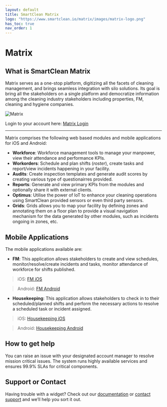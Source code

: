 ```yaml
---
layout: default
title: SmartClean Matrix
logo: "https://www.smartclean.io/matrix/images/matrix-logo.png"
has_toc: true
nav_order: 1
---
```


# Matrix

## What is SmartClean Matrix

Matrix serves as a one-stop platform, digitizing all the facets of cleaning management, and brings seamless integration with silo solutions. Its goal is bring all the stakeholders on a single platform and democratize information among the cleaning industry stakeholders including properties, FM, cleaning and hygiene companies.

![Matrix](https://www.smartclean.io/matrix/images/matrix-home.png)

Login to your account here: [Matrix Login](https://www.smartclean.io/matrix/sso "Matrix Homepage")

----

Matrix comprises the following web based modules and mobile applications for iOS and Android:

- **Workforce**: Workforce management tools to manage your manpower, view their attendance and performance KPIs.
- **Workorders**: Schedule and plan shifts (_roster_), create tasks and report/view incidents happening in your facility.
- **Audits**: Create inspection templates and generate audit scores by creating various type of questionairres provided.
- **Reports**: Generate and view primary KPIs from the modules and optionally share it with external clients.
- **Optimus**: Utilise the power of IoT to enhance your cleaning operations using SmartClean provided sensors or even third party sensors.
- **Grids**: Grids allows you to map your facility by defining zones and annotating them on a floor plan to provide a visual navigation mechanism for the data generated by other modules, such as incidents ongoing in zones, etc.

## Mobile Applications
The mobile applications available are:
- **FM**: This application allows stakeholders to create and view schedules, monitor/resolve/create incidents and tasks, monitor attendance of workforce for shifts published.


>iOS: [FM iOS](https://apps.apple.com/sg/app/smartclean-fm/id1557617403 "FM for iOS")

>Android: [FM Android](https://play.google.com/store/apps/details?id=com.app.sc_manager "FM for Android")

- **Housekeeping**: This application allows stakeholders to check in to their scheduled/planned shifts and perform the necessary actions to resolve a scheduled task or incident assigned.

>iOS: [Housekeeping iOS](https://apps.apple.com/sg/app/smartclean-housekeeping/id1551763664 "FM for iOS")

>Android: [Housekeeping Android](https://play.google.com/store/apps/details?id=com.app.sc_cleaners_app "Housekeeping for Android")

## How to get help

You can raise an issue with your designated account manager to resolve mission critical issues. The system runs highly available services and ensures 99.9% SLAs for critical components.

## Support or Contact

Having trouble with a widget? Check out our [documentation](https://docs.smartclean.io/) or [contact support](https://www.smartclean.io/contact.html) and we’ll help you sort it out.
